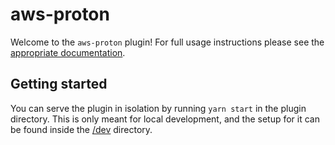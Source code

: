 # aws-proton

Welcome to the `aws-proton` plugin! For full usage instructions please see the [appropriate documentation](../../docs/usage.md).

## Getting started

You can serve the plugin in isolation by running `yarn start` in the plugin directory. This is only meant for local development, and the setup for it can be found inside the [/dev](./dev) directory.
